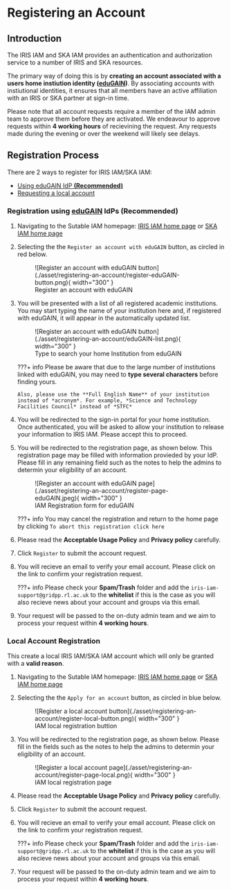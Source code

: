 # Registering an Account

## Introduction
The IRIS IAM and SKA IAM provides an authentication and authorization service to a number of IRIS and SKA resources. 

The primary way of doing this is by **creating an account associated with a users home instiution identity ([eduGAIN](https://edugain.org/))**. By associating accounts with instiutional identities, it ensures that all members have an active affiliation with an IRIS or SKA partner at sign-in time.

Please note that all account requests require a member of the IAM admin team to approve them before they are activated. We endeavour to approve requests within **4 working hours** of recievining the request. Any requests made during the evening or over the weekend will likely see delays.

## Registration Process

There are 2 ways to register for IRIS IAM/SKA IAM:

- [Using eduGAIN IdP **(Recommended)**](#registration-using-edugain-idps-recommended)
- [Requesting a local account](#local-account-registration)

### Registration using [eduGAIN](https://edugain.org/) IdPs **(Recommended)**

1. Navigating to the Sutable IAM homepage: [IRIS IAM home page](https://iris-iam.stfc.ac.uk/) or [SKA IAM home page](https://ska-iam.stfc.ac.uk/)
2. Selecting the the `Register an account with eduGAIN` button, as circled in red below.

    <figure markdown="span">
        ![Register an account with eduGAIN button](./asset/registering-an-account/register-eduGAIN-button.png){ width="300" }
        <figcaption>Register an account with eduGAIN</figcaption>
    </figure>

3.  You will be presented with a list of all registered academic institutions. You may start typing the name of your institution here and, if registered with eduGAIN, it will appear in the automatically updated list. 

    <figure markdown="span">
        ![Register an account with eduGAIN button](./asset/registering-an-account/eduGAIN-list.png){ width="300" }
        <figcaption>Type to search your home Institution from eduGAIN</figcaption>
    </figure>

    ???+ info
        Please be aware that due to the large number of institutions linked with eduGAIN, you may need to **type several characters** before finding yours. 
        
        Also, please use the **Full English Name** of your institution instead of *acronym*. For example, *Science and Technology Facilities Council* instead of *STFC*



4. You will be redirected to the sign-in portal for your home institution. Once authenticated, you will be asked to allow your institution to release your information to IRIS IAM. Please accept this to proceed.

5. You will be redirected to the registration page, as shown below. This registration page may be filled with information provieded by your IdP. Please fill in any remaining field such as the notes to help the admins to determin your eligibility of an account.

    <figure markdown="span">
        ![Register an account with eduGAIN page](./asset/registering-an-account/register-page-eduGAIN.jpeg){ width="300" }
        <figcaption>IAM Registration form for eduGAIN</figcaption>
    </figure>

    ???+ info
        You may cancel the registration and return to the home page by clicking `To abort this registration click here`

6. Please read the **Acceptable Usage Policy** and **Privacy policy** carefully. 
7. Click `Register` to submit the account request.
8. You will recieve an email to verify your email account. Please click on the link to confirm your registration request. 
    
    ???+ info
        Please check your **Spam/Trash** folder and add the `iris-iam-support@gridpp.rl.ac.uk` to the **whitelist** if this is the case as you will also recieve news about your account and groups via this email.

9. Your request will be passed to the on-duty admin team and we aim to process your request within **4 working hours**.

### Local Account Registration
This create a local IRIS IAM/SKA IAM account which will only be granted with a **valid reason**.

1. Navigating to the Sutable IAM homepage: [IRIS IAM home page](https://iris-iam.stfc.ac.uk/) or [SKA IAM home page](https://ska-iam.stfc.ac.uk/)
2. Selecting the the `Apply for an account` button, as circled in blue below.
    <figure markdown="span">
        ![Register a local account button](./asset/registering-an-account/register-local-button.png){ width="300" }
        <figcaption>IAM local registration buttion</figcaption>
    </figure>

3. You will be redirected to the registration page, as shown below. Please fill in the fields such as the notes to help the admins to determin your eligibility of an account.
    <figure markdown="span">
        ![Register a local account page](./asset/registering-an-account/register-page-local.png){ width="300" }
        <figcaption>IAM local registration page</figcaption>
    </figure>

4. Please read the **Acceptable Usage Policy** and **Privacy policy** carefully. 
5. Click `Register` to submit the account request.
6. You will recieve an email to verify your email account. Please click on the link to confirm your registration request.
    
    ???+ info
        Please check your **Spam/Trash** folder and add the `iris-iam-support@gridpp.rl.ac.uk` to the **whitelist** if this is the case as you will also recieve news about your account and groups via this email.


7. Your request will be passed to the on-duty admin team and we aim to process your request within **4 working hours**.